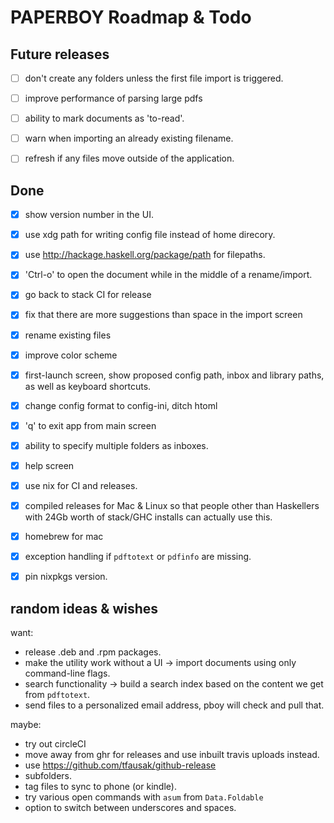 # PAPERBOY Roadmap & Todo


## Future releases

- [ ] don't create any folders unless the first file import is triggered.
- [ ] improve performance of parsing large pdfs
- [ ] ability to mark documents as 'to-read'.
- [ ] warn when importing an already existing filename.
- [ ] refresh if any files move outside of the application.


## Done

- [x] show version number in the UI.
- [x] use xdg path for writing config file instead of home direcory.
- [x] use http://hackage.haskell.org/package/path for filepaths.
- [x] 'Ctrl-o' to open the document while in the middle of a rename/import.
- [x] go back to stack CI for release
- [x] fix that there are more suggestions than space in the import screen
- [x] rename existing files
- [x] improve color scheme
- [x] first-launch screen, show proposed config path, inbox and library paths, as well as keyboard shortcuts.
- [x] change config format to config-ini, ditch htoml
- [x] 'q' to exit app from main screen
- [x] ability to specify multiple folders as inboxes.
- [x] help screen

- [x] use nix for CI and releases.
- [x] compiled releases for Mac & Linux so that people other than Haskellers with 24Gb worth of stack/GHC installs can actually use this.
- [x] homebrew for mac
- [x] exception handling if `pdftotext` or `pdfinfo` are missing.
- [x] pin nixpkgs version.


## random ideas & wishes

want:

- release .deb and .rpm packages.
- make the utility work without a UI -> import documents using only command-line flags.
- search functionality -> build a search index based on the content we get from `pdftotext`.
- send files to a personalized email address, pboy will check and pull that.


maybe:

- try out circleCI
- move away from ghr for releases and use inbuilt travis uploads instead.
- use https://github.com/tfausak/github-release
- subfolders.
- tag files to sync to phone (or kindle).
- try various open commands with `asum` from `Data.Foldable`
- option to switch between underscores and spaces.